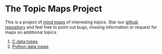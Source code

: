 # The Topic Maps Project

This is a project of [mind maps](https://en.wikipedia.org/wiki/Mind_map) of interesting topics. Star our [github repository](https://github.com/lordloh/topic_maps) and feel free to point out bugs, missing information or request for maps on additional topics.

1. [C data types](c_data_types.html)
2. [Python data types](python_data_types.html)
